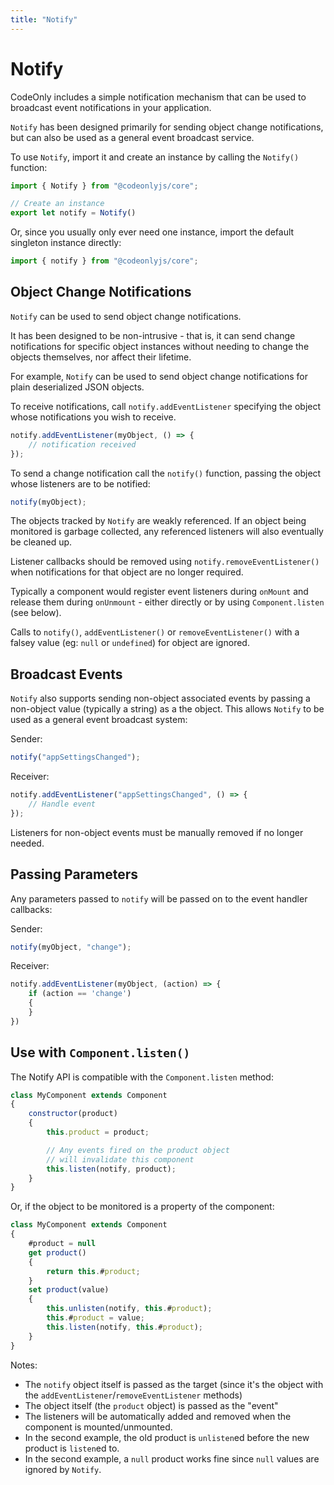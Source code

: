 ```yaml
---
title: "Notify"
---
```

# Notify

CodeOnly includes a simple notification mechanism that can be used to broadcast
event notifications in your application.

`Notify` has been designed primarily for sending object change
notifications, but can also be used as a general event broadcast service.

To use `Notify`, import it and create an instance by calling the `Notify()`
function:

```js
import { Notify } from "@codeonlyjs/core";

// Create an instance
export let notify = Notify()
```

Or, since you usually only ever need one instance, import the
default singleton instance directly:

```js
import { notify } from "@codeonlyjs/core";
```


## Object Change Notifications

`Notify` can be used to send object change notifications.

It has been designed to be non-intrusive - that is, it can send change
notifications for specific object instances without needing to change
the objects themselves, nor affect their lifetime.

For example, `Notify` can be used to send object change
notifications for plain deserialized JSON objects.

To receive notifications, call `notify.addEventListener` specifying the 
object whose notifications you wish to receive.

```js
notify.addEventListener(myObject, () => {
    // notification received
});
```

To send a change notification call the `notify()` function, passing the 
object whose listeners are to be notified:

```js
notify(myObject);
```

The objects tracked by `Notify` are weakly referenced.  If an
object being monitored is garbage collected, any referenced
listeners will also eventually be cleaned up.

Listener callbacks should be removed using `notify.removeEventListener()` 
when notifications for that object are no longer required.  

Typically a component would register event listeners during `onMount` 
and release them during `onUnmount` - either directly or by 
using `Component.listen` (see below).

Calls to `notify()`, `addEventListener()` or `removeEventListener()`
with a falsey value (eg: `null` or `undefined`) for object are ignored.



## Broadcast Events

`Notify` also supports sending non-object associated events by passing
a non-object value (typically a string) as a the object.  This allows
`Notify` to be used as a general event broadcast system:

Sender:

```js
notify("appSettingsChanged");
```

Receiver:

```js
notify.addEventListener("appSettingsChanged", () => {
    // Handle event
});
```

Listeners for non-object events must be manually removed if no 
longer needed.



## Passing Parameters

Any parameters passed to `notify` will be passed on to the event handler
callbacks:

Sender:

```js
notify(myObject, "change");
```

Receiver:

```js
notify.addEventListener(myObject, (action) => {
    if (action == 'change')
    {
    }
})
```


## Use with `Component.listen()`

The Notify API is compatible with the `Component.listen` method:

```js
class MyComponent extends Component
{
    constructor(product)
    {  
        this.product = product;

        // Any events fired on the product object 
        // will invalidate this component
        this.listen(notify, product);
    }
}
```

Or, if the object to be monitored is a property of the component:

```js
class MyComponent extends Component
{
    #product = null
    get product()
    {
        return this.#product;
    }
    set product(value)
    {
        this.unlisten(notify, this.#product);
        this.#product = value;
        this.listen(notify, this.#product);
    }
}
```

Notes:

* The `notify` object itself is passed as the target (since
  it's the object with the `addEventListener`/`removeEventListener` methods)
* The object itself (the `product` object) is passed as the "event"
* The listeners will be automatically added and removed when
  the component is mounted/unmounted.
* In the second example, the old product is `unlisten`ed before the new
  product is `listen`ed to.
* In the second example, a `null` product works fine since `null`
  values are ignored by `Notify`.


